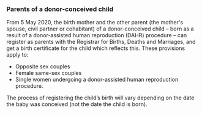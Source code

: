 ###  Parents of a donor-conceived child

From 5 May 2020, the birth mother and the other parent (the mother's spouse,
civil partner or cohabitant) of a donor-conceived child – born as a result of
a donor-assisted human reproduction (DAHR) procedure – can register as parents
with the Registrar for Births, Deaths and Marriages, and get a birth
certificate for the child which reflects this. These provisions apply to:

  * Opposite sex couples 
  * Female same-sex couples 
  * Single women undergoing a donor-assisted human reproduction procedure. 

The process of registering the child’s birth will vary depending on the date
the baby was conceived (not the date the child is born).
